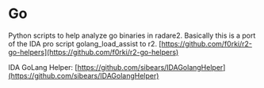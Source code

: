 # Go

Python scripts to help analyze go binaries in radare2. Basically this is a port of the IDA pro script golang\_load\_assist to r2. [https://github.com/f0rki/r2-go-helpers](https://github.com/f0rki/r2-go-helpers)

IDA GoLang Helper: [https://github.com/sibears/IDAGolangHelper](https://github.com/sibears/IDAGolangHelper)
